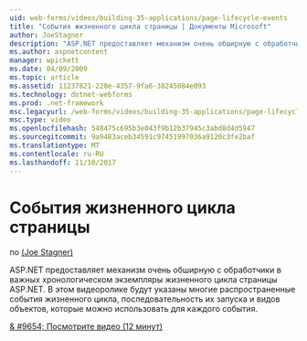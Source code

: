 ```yaml
---
uid: web-forms/videos/building-35-applications/page-lifecycle-events
title: "События жизненного цикла страницы | Документы Microsoft"
author: JoeStagner
description: "ASP.NET предоставляет механизм очень обширную с обработчики в важных хронологическом экземпляры жизненного цикла страницы ASP.NET. В этом видео будет перечисления..."
ms.author: aspnetcontent
manager: wpickett
ms.date: 04/09/2009
ms.topic: article
ms.assetid: 11237821-220e-4357-9fa6-38245084e093
ms.technology: dotnet-webforms
ms.prod: .net-framework
msc.legacyurl: /web-forms/videos/building-35-applications/page-lifecycle-events
msc.type: video
ms.openlocfilehash: 548475c695b3e043f9b12b37945c3abd8d4d5947
ms.sourcegitcommit: 9a9483aceb34591c97451997036a9120c3fe2baf
ms.translationtype: MT
ms.contentlocale: ru-RU
ms.lasthandoff: 11/10/2017
---
```

<a name="page-lifecycle-events"></a>События жизненного цикла страницы
====================
по [(Joe Stagner)](https://github.com/JoeStagner)

ASP.NET предоставляет механизм очень обширную с обработчики в важных хронологическом экземпляры жизненного цикла страницы ASP.NET. В этом видеоролике будут указаны многие распространенные события жизненного цикла, последовательность их запуска и видов объектов, которые можно использовать для каждого события.

[& #9654; Посмотрите видео (12 минут)](https://channel9.msdn.com/Blogs/ASP-NET-Site-Videos/page-lifecycle-events)
